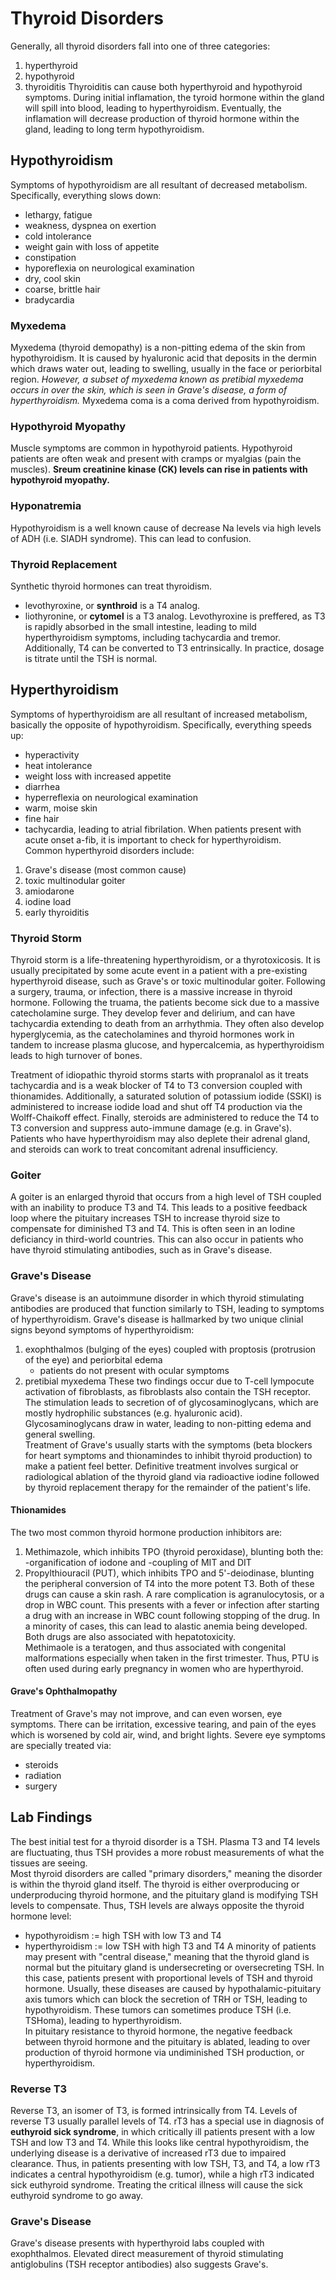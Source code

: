 # Thyroid Disorders
Generally, all thyroid disorders fall into one of three categories:
1. hyperthyroid
2. hypothyroid
3. thyroiditis
Thyroiditis can cause both hyperthyroid and hypothyroid symptoms. During initial inflamation, the tyroid hormone within the gland will spill into blood, leading to hyperthyroidism. Eventually, the inflamation will decrease production of thyroid hormone within the gland, leading to long term hypothyroidism. 

## Hypothyroidism
Symptoms of hypothyroidism are all resultant of decreased metabolism. Specifically, everything slows down: 
* lethargy, fatigue
* weakness, dyspnea on exertion
* cold intolerance
* weight gain with loss of appetite
* constipation
* hyporeflexia on neurological examination
* dry, cool skin
* coarse, brittle hair 
* bradycardia 

### Myxedema
Myxedema (thyroid demopathy) is a non-pitting edema of the skin from hypothyroidism. It is caused by hyaluronic acid that deposits in the dermin which draws water out, leading to swelling, usually in the face or periorbital region. <i>However, a subset of myxedema known as pretibial myxedema occurs in over the skin, which is seen in Grave's disease, a form of hyperthyroidism.</i> Myxedema coma is a coma derived from hypothyroidism. 

### Hypothyroid Myopathy
Muscle symptoms are common in hypothyroid patients. Hypothyroid patients are often weak and present with cramps or myalgias (pain the muscles). <b> Sreum creatinine kinase (CK) levels can rise in patients with hypothyroid myopathy.</b>

### Hyponatremia
Hypothyroidism is a well known cause of decrease Na levels via high levels of ADH (i.e. SIADH syndrome). This can lead to confusion. 

### Thyroid Replacement
Synthetic thyroid hormones can treat thyroidism.
* levothyroxine, or <b>synthroid</b> is a T4 analog. 
* liothyronine, or <b>cytomel</b> is a T3 analog. 
Levothyroxine is preffered, as T3 is rapidly absorbed in the small intestine, leading to mild hyperthyroidism symptoms, including tachycardia and tremor. Additionally, T4 can be converted to T3 entrinsically. In practice, dosage is titrate until the TSH is normal. 

## Hyperthyroidism
Symptoms of hyperthyroidism are all resultant of increased metabolism, basically the opposite of hypothyroidism. Specifically, everything speeds up: 
* hyperactivity
* heat intolerance
* weight loss with increased appetite
* diarrhea
* hyperreflexia on neurological examination
* warm, moise skin
* fine hair 
* tachycardia, leading to atrial fibrilation. 
When patients present with acute onset a-fib, it is important to check for hyperthyroidism.<br>
Common hyperthyroid disorders include:
1. Grave's disease (most common cause)
2. toxic multinodular goiter
3. amiodarone
4. iodine load
5. early thyroiditis

### Thyroid Storm
Thyroid storm is a life-threatening hyperthyroidism, or a thyrotoxicosis. It is usually precipitated by some acute event in a patient with a pre-existing hyperthyroid disease, such as Grave's or toxic multinodular goiter. Following a surgery, trauma, or infection, there is a massive increase in thyroid hormone. Following the truama, the patients become sick due to a massive catecholamine surge. They develop fever and delirium, and can have tachycardia extending to death from an arrhythmia. They often also develop hyperglycemia, as the catecholamines and thyroid hormones work in tandem to increase plasma glucose, and hypercalcemia, as hyperthyroidism leads to high turnover of bones.

Treatment of idiopathic thyroid storms starts with propranalol as it treats tachycardia and is a weak blocker of T4 to T3 conversion coupled with thionamides. Additionally, a saturated solution of potassium iodide (SSKI) is administered to increase iodide load and shut off T4 production via the Wolff-Chaikoff effect. Finally, steroids are administered to reduce the T4 to T3 conversion and suppress auto-immune damage (e.g. in Grave's). Patients who have hyperthyroidism may also deplete their adrenal gland, and steroids can work to treat concomitant adrenal insufficiency.

### Goiter
A goiter is an enlarged thyroid that occurs from a high level of TSH coupled with an inability to produce T3 and T4. This leads to a positive feedback loop where the pituitary increases TSH to increase thyroid size to compensate for diminished T3 and T4. This is often seen in an Iodine deficiancy in third-world countries. This can also occur in patients who have thyroid stimulating antibodies, such as in Grave's disease. 

### Grave's Disease
Grave's disease is an autoimmune disorder in which thyroid stimulating antibodies are produced that function similarly to TSH, leading to symptoms of hyperthyroidism. Grave's disease is hallmarked by two unique clinial signs beyond symptoms of hyperthyroidism:
1. exophthalmos (bulging of the eyes) coupled with proptosis (protrusion of the eye) and periorbital edema
	- patients do not present with ocular symptoms 
2. pretibial myxedema 
These two findings occur due to T-cell lympocute activation of fibroblasts, as fibroblasts also contain the TSH receptor. The stimulation leads to secretion of of glycosaminoglycans, which are mostly hydrophilic substances (e.g. hyaluronic acid). Glycosaminoglycans draw in water, leading to non-pitting edema and general swelling. <br>
Treatment of Grave's usually starts with the symptoms (beta blockers for heart symptoms and thionamindes to inhibit thyroid production) to make a patient feel better. Definitive treatment involves surgical or radiological ablation of the thyroid gland via radioactive iodine followed by thyroid replacement therapy for the remainder of the patient's life. 

#### Thionamides
The two most common thyroid hormone production inhibitors are:
1. Methimazole, which inhibits TPO (thyroid peroxidase), blunting both the:
	-organification of iodone and 
	-coupling of MIT and DIT 
2. Propylthiouracil (PUT), which inhibits TPO and 5'-deiodinase, blunting the peripheral conversion of T4 into the more potent T3. 
Both of these drugs can cause a skin rash. A rare complication is agranulocytosis, or a drop in WBC count. This presents with a fever or infection after starting a drug with an increase in WBC count following stopping of the drug. In a minority of cases, this can lead to alastic anemia being developed. Both drugs are also associated with hepatotoxicity. <br>
Methimaole is a teratogen, and thus associated with congenital malformations especially when taken in the first trimester. Thus, PTU is often used during early pregnancy in women who are hyperthyroid. 

#### Grave's Ophthalmopathy 
Treatment of Grave's may not improve, and can even worsen, eye symptoms. There can be irritation, excessive tearing, and pain of the eyes which is worsened by cold air, wind, and bright lights. Severe eye symptoms are specially treated via:
* steroids
* radiation
* surgery

## Lab Findings
The best initial test for a thyroid disorder is a TSH. Plasma T3 and T4 levels are fluctuating, thus TSH provides a more robust measurements of what the tissues are seeing. <br>
Most thyroid disorders are called "primary disorders," meaning the disorder is within the thyroid gland itself. The thyroid is either overproducing or underproducing thyroid hormone, and the pituitary gland is modifying TSH levels to compensate. Thus, TSH levels are always opposite the thyroid hormone level:
* hypothyroidism := high TSH with low T3 and T4
* hyperthyroidism := low TSH with high T3 and T4
A minority of patients may present with "central disease," meaning that the thyroid gland is normal but the pituitary gland is undersecreting or oversecreting TSH. In this case, patients present with proportional levels of TSH and thyroid hormone. Usually, these diseases are caused by hypothalamic-pituitary axis tumors which can block the secretion of TRH or TSH, leading to hypothyroidism. These tumors can sometimes produce TSH (i.e. TSHoma), leading to hyperthyroidism. <br>
In pituitary resistance to thyroid hormone, the negative feedback between thyroid hormone and the pituitary is ablated, leading to over production of thyroid hormone via undiminished TSH production, or hyperthyroidism. 

### Reverse T3
Reverse T3, an isomer of T3, is formed intrinsically from T4. Levels of reverse T3 usually parallel levels of T4. rT3 has a special use in diagnosis of <b>euthyroid sick syndrome</b>, in which critically ill patients present with a low TSH and low T3 and T4. While this looks like central hypothyroidism, the underlying disease is a derivative of increased rT3 due to impaired clearance. Thus, in patients presenting with low TSH, T3, and T4, a low rT3 indicates a central hypothyroidism (e.g. tumor), while a high rT3 indicated sick euthyroid syndrome. Treating the critical illness will cause the sick euthyroid syndrome to go away. 

### Grave's Disease
Grave's disease presents with hyperthyroid labs coupled with exophthalmos. Elevated direct measurement of thyroid stimulating antiglobulins (TSH receptor antibodies) also suggests Grave's.